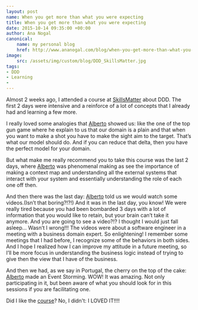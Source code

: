 ```yaml
---
layout: post
name: When you get more than what you were expecting
title: When you get more than what you were expecting
date: 2015-10-14 09:35:00 +00:00
author: Ana Nogal
canonical:
    name: my personal blog
    href: http://www.ananogal.com/blog/when-you-get-more-than-what-you-were-expecting/
image:
    src: /assets/img/custom/blog/DDD_SkillsMatter.jpg
tags:
- DDD
- Learning
-
---
```

Almost 2 weeks ago, I attended a course at [SkillsMatter](http://skillsmatter.com/) about DDD. The first 2 days were intensive and a reinforce of a lot of concepts that I already had and learning a few more.

I really loved some analogies that [Alberto](https://twitter.com/ziobrando) showed us: like the one of the top gun game where he explain to us that our domain is a plain and that when you want to make a shot you have to make the sight aim to the target. That’s what our model should do. And if you can reduce that delta, then you have the perfect model for your domain.

But what make me really recommend you to take this course was the last 2 days, where [Alberto](https://twitter.com/ziobrando) was phenomenal making as see the importance of making a context map and understanding all the external systems that interact with your system and essentially understanding the role of each one off then.

And then there was the last day: [Alberto](https://twitter.com/ziobrando) told us we would watch some videos.(Isn’t that boring?!?!) And it was in the last day, you know! We were really tired because you had been bombarded 3 days with a lot of information that you would like to retain, but your brain can’t take it anymore. And you are going to see a video?!? I thought I would just fall asleep… Wasn’t I wrong!!! The videos were about a software engineer in a meeting with a business domain expert. So enlightening! I remember some meetings that I had before, I recognize some of the behaviors in both sides. And I hope I realized how I can improve my attitude in a future meeting, so I’ll be more focus in understanding the business logic instead of trying to give then the view that I have of the business.

And then we had, as we say in Portugal, the cherry on the top of the cake: [Alberto](https://twitter.com/ziobrando) made an Event Storming. WOW! It was amazing. Not only participating in it, but been aware of what you should look for in this sessions if you are facilitating one.

Did I like the [course](http://skillsmatter.com/)? No, I didn't: I LOVED IT!!!!
